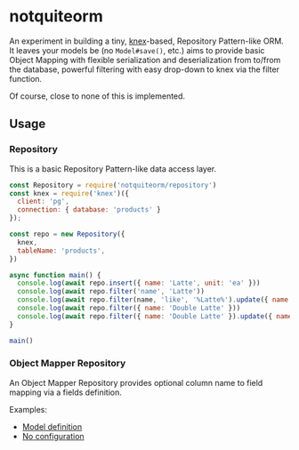 # notquiteorm
An experiment in building a tiny, [knex](https://knexjs.org)-based,
Repository Pattern-like ORM. It leaves your models be (no `Model#save()`, etc.)
aims to provide basic Object Mapping with flexible serialization and deserialization
from to/from the database, powerful filtering with easy drop-down to knex via
the filter function.

Of course, close to none of this is implemented.

## Usage

### Repository
This is a basic Repository Pattern-like data access layer.

```js
const Repository = require('notquiteorm/repository')
const knex = require('knex')({
  client: 'pg',
  connection: { database: 'products' }
});

const repo = new Repository({
  knex,
  tableName: 'products',
})

async function main() {
  console.log(await repo.insert({ name: 'Latte', unit: 'ea' }))
  console.log(await repo.filter('name', 'Latte'))
  console.log(await repo.filter(name, 'like', '%Latte%').update({ name: 'Double Latte' }))
  console.log(await repo.filter({ name: 'Double Latte' }))
  console.log(await repo.filter({ name: 'Double Latte' }).update({ name: 'Latte' }))
}

main()
```

### Object Mapper Repository
An Object Mapper Repository provides optional column name to field mapping via
a fields definition.

Examples:
  * [Model definition](https://github.com/mmalecki/notquiteorm/tree/master/examples/om)
  * [No configuration](https://github.com/mmalecki/notquiteorm/blob/master/examples/om-minimal.js)
